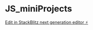 # JS_miniProjects

[Edit in StackBlitz next generation editor ⚡️](https://stackblitz.com/~/github.com/Reetdua/JS_miniProjects)